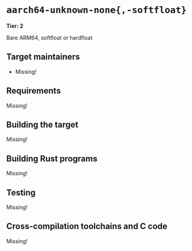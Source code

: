 # `aarch64-unknown-none{,-softfloat}`

**Tier: 2**

Bare ARM64, softfloat or hardfloat

## Target maintainers

- Missing!

## Requirements

Missing!

## Building the target

Missing!

## Building Rust programs

Missing!

## Testing

Missing!

## Cross-compilation toolchains and C code

Missing!

